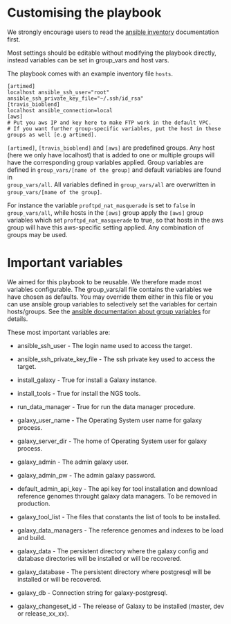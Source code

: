 # Customising the playbook

We strongly encourage users to read the [ansible inventory](https://docs.ansible.com/ansible/intro_inventory.html) documentation first.  

Most settings should be editable without modifying the playbook directly,
instead variables can be set in group_vars and host vars.

The playbook comes with an example inventory file `hosts`.
```
[artimed]
localhost ansible_ssh_user="root" ansible_ssh_private_key_file="~/.ssh/id_rsa"
[travis_bioblend]
localhost ansible_connection=local
[aws]
# Put you aws IP and key here to make FTP work in the default VPC.
# If you want further group-specific variables, put the host in these groups as well [e.g artimed].
```
`[artimed]`, `[travis_bioblend]` and `[aws]` are predefined groups. Any host (here we only have localhost) that
is added to one or multiple groups will have the corresponding group variables applied.
Group variables are defined in `group_vars/[name of the group]` and default variables are found in   
`group_vars/all`.
All variables defined in `group_vars/all` are overwritten in `group_vars/[name of the group]`.  

For instance the variable `proftpd_nat_masquerade` is set to `false` in `group_vars/all`, while hosts in the `[aws]` group
apply the `[aws]` group variables which set `proftpd_nat_masquerade` to true, so that hosts in the aws group will have
this aws-specific setting applied. Any combination of groups may be used.

[//]: # (TODO: Write-up extra-files, tools, workflows, which variables win.)

# Important variables

We aimed for this playbook to be reusable. We therefore made most variables configurable.
The group_vars/all file contains the variables we have chosen as defaults. You may override them either in this file
or you can use ansible group variables to selectively set the variables for certain hosts/groups. See the [ansible documentation
about group variables](http://docs.ansible.com/ansible/intro_inventory.html#splitting-out-host-and-group-specific-data) for details.

These most important variables are:

- ansible_ssh_user - The login name used to access the target.

- ansible_ssh_private_key_file - The ssh private key used to access the target.

- install_galaxy - True for install a Galaxy instance.

- install_tools - True for install the NGS tools.

- run_data_manager - True for run the data manager procedure.

- galaxy_user_name - The Operating System user name for galaxy process.

- galaxy_server_dir - The home of Operating System user for galaxy process.

- galaxy_admin - The admin galaxy user.

- galaxy_admin_pw - The admin galaxy password.

- default_admin_api_key - The api key for tool installation and download reference genomes throught galaxy data managers. To be removed in production.

- galaxy_tool_list - The files that constants the list of tools to be installed.

- galaxy_data_managers - The reference genomes and indexes to be load and build.

- galaxy_data - The persistent directory where the galaxy config and database directories will be installed or will be recovered.

- galaxy_database - The persistent directory where postgresql will be installed or will be recovered.

- galaxy_db - Connection string for galaxy-postgresql.

- galaxy_changeset_id - The release of Galaxy to be installed (master, dev or release_xx_xx).
